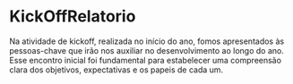 # KickOffRelatorio

Na atividade de kickoff, realizada no início do ano, fomos apresentados às pessoas-chave que irão nos auxiliar no desenvolvimento ao longo do ano. Esse encontro inicial foi fundamental para estabelecer uma compreensão clara dos objetivos, expectativas e os papeis de cada um.
